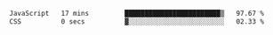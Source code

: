 
<!--START_SECTION:waka-->

```txt
JavaScript   17 mins         ████████████████████████▒   97.67 %
CSS          0 secs          ▓░░░░░░░░░░░░░░░░░░░░░░░░   02.33 %
```

<!--END_SECTION:waka-->

<!--unk0e-ctrlmd-blitzh-Klöggr-->
